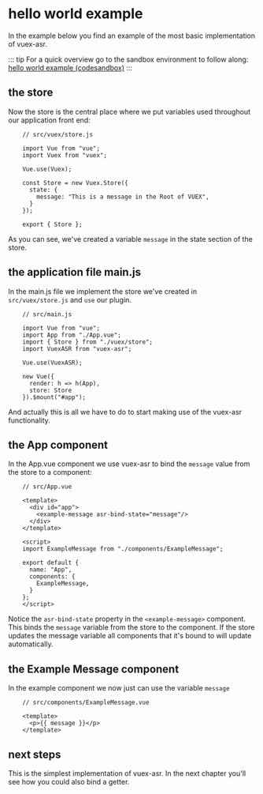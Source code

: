# hello world example

In the example below you find an example of the most basic implementation of vuex-asr.

::: tip
For a quick overview go to the sandbox environment to follow along:
[hello world example (codesandbox)](https://codesandbox.io/s/manual-hello-world-example-3tx2w)
:::

## the store

Now the store is the central place where we put variables used throughout our application front end:
```js{10}
    // src/vuex/store.js
    
    import Vue from "vue";
    import Vuex from "vuex";
    
    Vue.use(Vuex);
    
    const Store = new Vuex.Store({
      state: {
        message: "This is a message in the Root of VUEX",
      }
    });
    
    export { Store };
```
As you can see, we've created a variable `message` in the state section of the store.

## the application file main.js

In the main.js file we implement the store we've created in `src/vuex/store.js` and `use` our plugin.

```js{5,6,8,12}
    // src/main.js
    
    import Vue from "vue";
    import App from "./App.vue";
    import { Store } from "./vuex/store";
    import VuexASR from "vuex-asr";
    
    Vue.use(VuexASR);
    
    new Vue({
      render: h => h(App),
      store: Store
    }).$mount("#app");
```
And actually this is all we have to do to start making use of the vuex-asr functionality.

## the App component

In the App.vue component we use vuex-asr to bind the `message` value from the store to a component:
```vue{5}
    // src/App.vue
    
    <template>
      <div id="app">
        <example-message asr-bind-state="message"/>
      </div>
    </template>
    
    <script>
    import ExampleMessage from "./components/ExampleMessage";
    
    export default {
      name: "App",
      components: {
        ExampleMessage,
      }
    };
    </script>
```
Notice the `asr-bind-state` property in the `<example-message>` component. This binds the `message` variable from the store to the component. If the store updates the message variable all components that it's bound to will update automatically.

## the Example Message component

In the example component we now just can use the variable `message`
```vue{4}
    // src/components/ExampleMessage.vue
    
    <template>
      <p>{{ message }}</p>
    </template>
```

## next steps

This is the simplest implementation of vuex-asr. In the next chapter you'll see how you could also bind a getter.
